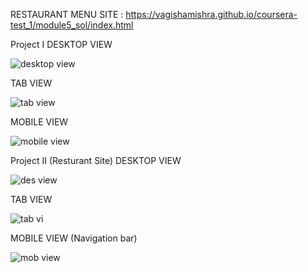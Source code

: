 RESTAURANT MENU SITE : https://vagishamishra.github.io/coursera-test_1/module5_sol/index.html

Project I 
DESKTOP VIEW

![desktop view](https://user-images.githubusercontent.com/102377131/171879259-aa2ed8b4-93b2-4318-93c8-dd3551b1e803.jpg)

TAB VIEW

![tab view](https://user-images.githubusercontent.com/102377131/171879315-426d4f18-b56f-4794-a9ab-3626019dcf8d.jpg)

MOBILE VIEW

![mobile view](https://user-images.githubusercontent.com/102377131/171879363-6e9573b7-d50e-4039-b753-3351b3f1b668.jpg)


Project II (Resturant Site)
DESKTOP VIEW

![des view](https://user-images.githubusercontent.com/102377131/171903177-6ca7014a-8815-49a7-9b1c-f65fb46d048a.jpg)

TAB VIEW

![tab vi](https://user-images.githubusercontent.com/102377131/171903239-4827e43f-27b4-4d81-abef-411dbbb7dcec.jpg)

MOBILE VIEW (Navigation bar)

![mob view](https://user-images.githubusercontent.com/102377131/171903315-85ed3a96-ac10-4626-9c12-1da1e986c94d.jpg)
